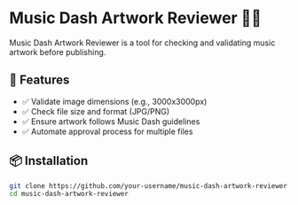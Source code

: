 # Music Dash Artwork Reviewer 🎵🎨

Music Dash Artwork Reviewer is a tool for checking and validating music artwork before publishing.

## 🚀 Features
- ✅ Validate image dimensions (e.g., 3000x3000px)
- ✅ Check file size and format (JPG/PNG)
- ✅ Ensure artwork follows Music Dash guidelines
- ✅ Automate approval process for multiple files

## 📦 Installation
```bash
git clone https://github.com/your-username/music-dash-artwork-reviewer.git
cd music-dash-artwork-reviewer
